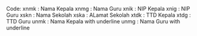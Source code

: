 Code:
xnmk	: Nama Kepala
xnmg	: Nama Guru
xnik	: NIP Kepala
xnig	: NIP Guru
xskn	: Nama Sekolah
xska	: ALamat Sekolah
xtdk	: TTD Kepala
xtdg	: TTD Guru
unmk	: Nama Kepala with underline
unmg	: Nama Guru with underline


